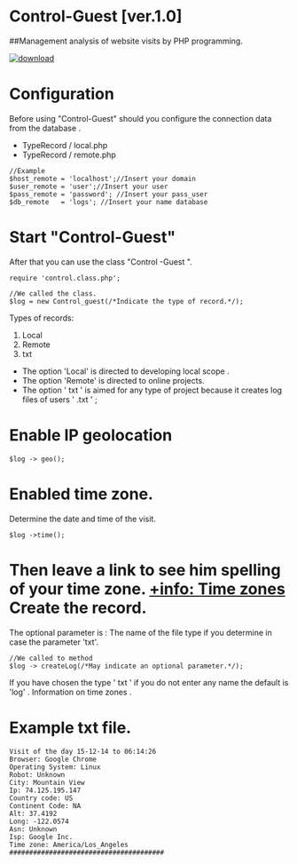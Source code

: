 Control-Guest [ver.1.0]
=============
##Management analysis of website visits by PHP programming.

[![download](http://daigaku.chabudai.es/css/img/classic_web_buttons_one.png)](https://github.com/brimo300/Control-Guest/archive/master.zip) 

Configuration
=============
Before using "Control-Guest" should you configure the connection data from the database .
* TypeRecord / local.php
* TypeRecord / remote.php

```
//Example
$host_remote = 'localhost';//Insert your domain	
$user_remote = 'user';//Insert your user
$pass_remote = 'password'; //Insert your pass_user
$db_remote 	 = 'logs'; //Insert your name database
```
Start "Control-Guest"
=============
After that you can use the class "Control -Guest ".
```
require 'control.class.php';

//We called the class.
$log = new Control_guest(/*Indicate the type of record.*/);
```
Types of records:
 1. Local
 2. Remote
 3. txt

* The option 'Local' is directed to developing local scope .
* The option 'Remote' is directed to online projects.
* The option ' txt ' is aimed for any type of project because it creates log files of users ' .txt ' ;

Enable IP geolocation
=============
```
$log -> geo();
```
Enabled  time zone.
=============
Determine the date and time of the visit.

```
$log ->time();
```
Then leave a link to see him spelling of your time zone.
[+info: Time zones](http://php.net/manual/es/timezones.php)
Create the record.
=============
The optional parameter is :
The name of the file type if you 
determine in case the parameter 'txt'.

```
//We called to method
$log -> createLog(/*May indicate an optional parameter.*/);
```
If you have chosen the type ' txt ' if you
do not enter any name the default is 'log' .
Information on time zones .

Example txt file.
=============
```
Visit of the day 15-12-14 to 06:14:26
Browser: Google Chrome
Operating System: Linux
Robot: Unknown
City: Mountain View
Ip: 74.125.195.147
Country code: US
Continent Code: NA
Alt: 37.4192
Long: -122.0574
Asn: Unknown
Isp: Google Inc.
Time zone: America/Los_Angeles
#######################################
```
